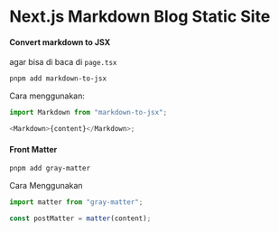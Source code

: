 # Next.js Markdown Blog Static Site

#### Convert markdown to JSX

agar bisa di baca di `page.tsx`

```bash
pnpm add markdown-to-jsx
```

Cara menggunakan:

```js
import Markdown from "markdown-to-jsx";

<Markdown>{content}</Markdown>;
```

#### Front Matter

```bash
pnpm add gray-matter
```

Cara Menggunakan

```js
import matter from "gray-matter";

const postMatter = matter(content);
```

